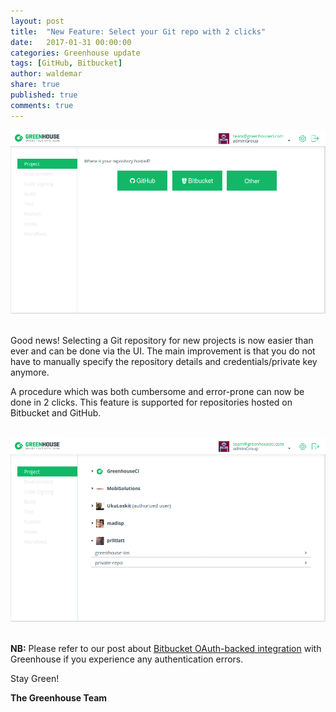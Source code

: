 ```yaml
---
layout: post
title:  "New Feature: Select your Git repo with 2 clicks"
date:   2017-01-31 00:00:00
categories: Greenhouse update
tags: [GitHub, Bitbucket]
author: waldemar
share: true
published: true
comments: true
---
```


![Git provider selection](/assets/select_project.png "Git provider selection")
&nbsp;

Good news! Selecting a Git repository for new projects is now easier than ever and can be done via the UI. The main improvement is that you do not have to manually specify the repository details and credentials/private key anymore. 

A procedure which was both cumbersome and error-prone can now be done in 2 clicks. This feature is supported for repositories hosted on Bitbucket and GitHub. 

<!--more-->


&nbsp;
![Repository selection](/assets/select_repo_2.png "Repository selection")
&nbsp;

**NB:** Please refer to our post about [Bitbucket OAuth-backed integration](http://blog.greenhouseci.com/greenhouse/update/bitbucket-oauth-changes/) with Greenhouse if you experience any authentication errors.


Stay Green!

**The Greenhouse Team**
